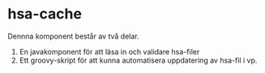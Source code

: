 # hsa-cache
Dennna komponent består av två delar.
1. En javakomponent för att läsa in och validare hsa-filer
2. Ett groovy-skript för att kunna automatisera uppdatering av hsa-fil i vp.